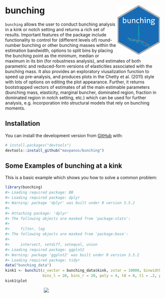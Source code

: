 
<!-- README.md is generated from README.Rmd. Please edit that file -->

# bunching <img src='man/figures/bunching_logo.png' align="right" height="160" />

<!-- badges: start -->

<!-- badges: end -->

`bunching` allows the user to conduct bunching analysis in a kink or
notch setting and returns a rich set of results. Important features of
the package include functionality to control for (different levels of)
round-number bunching or other bunching masses within the estimation
bandwidth, options to split bins by placing the bunching point as the
minimum, median or maximum in its bin (for robustness analysis), and
estimates of both parametric and reduced-form versions of elasticities
associated with the bunching mass. It also provides an exploratory
viusalization function to speed up pre-analysis, and produces plots in
the Chetty et al. (2011) style with lots of options on editing the plot
appearance. Further, it returns bootstrapped vectors of estimates of all
the main estimable parameters (bunching mass, elasticity, marginal
buncher, dominated region, fraction in dominated region in notch
setting, etc.) which can be used for further analysis,
e.g. incorporation into structural models that rely on bunching
moments.

## Installation

<!--You can install the released version of bunching from [CRAN](https://CRAN.R-project.org) with:

``` r
install.packages("bunching")
```
-->

You can install the development version from
[GitHub](https://github.com/) with:

``` r
# install.packages("devtools")
devtools::install_github("mavpanos/bunching")
```

## Some Examples of bunching at a kink

This is a basic example which shows you how to solve a common problem:

``` r
library(bunching)
#> Loading required package: BB
#> Loading required package: dplyr
#> Warning: package 'dplyr' was built under R version 3.5.2
#> 
#> Attaching package: 'dplyr'
#> The following objects are masked from 'package:stats':
#> 
#>     filter, lag
#> The following objects are masked from 'package:base':
#> 
#>     intersect, setdiff, setequal, union
#> Loading required package: ggplot2
#> Warning: package 'ggplot2' was built under R version 3.5.2
#> Loading required package: tidyr
data("bunching_data")
kink1 <- bunchit(z_vector = bunching_data$kink, zstar = 10000, binwidth = 50,
                 bins_l = 20, bins_r = 20, poly = 4, t0 = 0, t1 = .2, p_b = TRUE)
kink1$plot
```

<img src="man/figures/README-example-1.png" width="50%" style="display: block; margin: auto;" />
